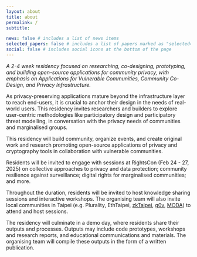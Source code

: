 ```yaml
---
layout: about
title: about
permalink: /
subtitle: 

news: false # includes a list of news items
selected_papers: false # includes a list of papers marked as "selected={true}"
social: false # includes social icons at the bottom of the page
---
```


*A 2-4 week residency focused on researching, co-designing, prototyping, and building open-source applications for community privacy, with emphasis on Applications for Vulnerable Communities, Community Co-Design, and Privacy Infrastructure.*

As privacy-preserving applications mature beyond the infrastructure layer to reach end-users, it is crucial to anchor their design in the needs of real-world users. This residency invites researchers and builders to explore user-centric methodologies like participatory design and participatory threat modelling, in conversation with the privacy needs of communities and marginalised groups.

This residency will build community, organize events, and create original work and research promoting open-source applications of privacy and cryptography tools in collaboration with vulnerable communities.

Residents will be invited to engage with sessions at RightsCon (Feb 24 - 27, 2025) on collective approaches to privacy and data protection; community resilience against surveillance; digital rights for marginalised communities; and more.

Throughout the duration, residents will be invited to host knowledge sharing sessions and interactive workshops. The organising team will also invite local communities in Taipei (e.g. Plurality, EthTaipei, [zkTaipei](https://x.com/zktaipei), [g0v](https://g0v.tw/intl/en/), [MODA](https://moda.gov.tw/en/)) to attend and host sessions.

The residency will culminate in a demo day, where residents share their outputs and processes. Outputs may include code prototypes, workshops and research reports, and educational communications and materials. The organising team will compile these outputs in the form of a written publication.